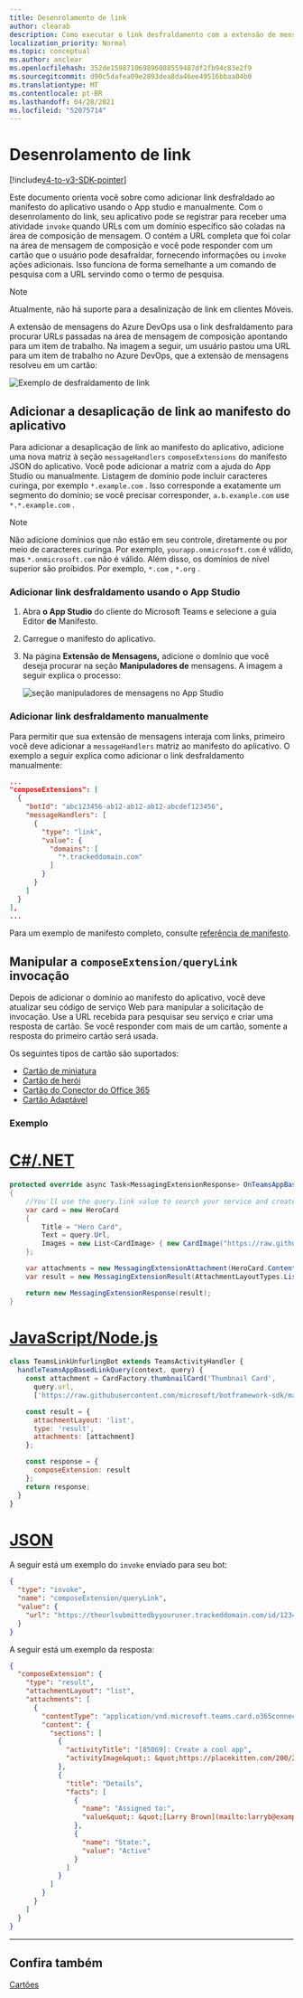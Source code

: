 ```yaml
---
title: Desenrolamento de link
author: clearab
description: Como executar o link desfraldamento com a extensão de mensagens em um aplicativo do Microsoft Teams.
localization_priority: Normal
ms.topic: conceptual
ms.author: anclear
ms.openlocfilehash: 352de159871069896088559487df2fb94c83e2f9
ms.sourcegitcommit: d90c5dafea09e2893dea8da46ee49516bbaa04b0
ms.translationtype: MT
ms.contentlocale: pt-BR
ms.lasthandoff: 04/28/2021
ms.locfileid: "52075714"
---
```

# <a name="link-unfurling"></a>Desenrolamento de link

[!include[v4-to-v3-SDK-pointer](~/includes/v4-to-v3-pointer-me.md)]

Este documento orienta você sobre como adicionar link desfraldado ao manifesto do aplicativo usando o App studio e manualmente. Com o desenrolamento do link, seu aplicativo pode se registrar para receber uma atividade `invoke` quando URLs com um domínio específico são coladas na área de composição de mensagem. O contém a URL completa que foi colar na área de mensagem de composição e você pode responder com um cartão que o usuário pode desafraldar, fornecendo informações ou `invoke` ações adicionais. Isso funciona de forma semelhante a um comando de pesquisa com a URL servindo como o termo de pesquisa.

> [!NOTE]
> Atualmente, não há suporte para a desalinização de link em clientes Móveis.

A extensão de mensagens do Azure DevOps usa o link desfraldamento para procurar URLs passadas na área de mensagem de composição apontando para um item de trabalho. Na imagem a seguir, um usuário pastou uma URL para um item de trabalho no Azure DevOps, que a extensão de mensagens resolveu em um cartão:

![Exemplo de desfraldamento de link](~/assets/images/compose-extensions/messagingextensions_linkunfurling.png)

## <a name="add-link-unfurling-to-your-app-manifest"></a>Adicionar a desaplicação de link ao manifesto do aplicativo

Para adicionar a desaplicação de link ao manifesto do aplicativo, adicione uma nova matriz à seção `messageHandlers` `composeExtensions` do manifesto JSON do aplicativo. Você pode adicionar a matriz com a ajuda do App Studio ou manualmente. Listagem de domínio pode incluir caracteres curinga, por exemplo `*.example.com` . Isso corresponde a exatamente um segmento do domínio; se você precisar corresponder, `a.b.example.com` use `*.*.example.com` .

> [!NOTE]
> Não adicione domínios que não estão em seu controle, diretamente ou por meio de caracteres curinga. Por exemplo, `yourapp.onmicrosoft.com` é válido, mas `*.onmicrosoft.com` não é válido. Além disso, os domínios de nível superior são proibidos. Por exemplo, `*.com` , `*.org` .

### <a name="add-link-unfurling-using-app-studio"></a>Adicionar link desfraldamento usando o App Studio

1. Abra **o App Studio** do cliente do Microsoft Teams e selecione a guia Editor **de** Manifesto.
1. Carregue o manifesto do aplicativo.
1. Na página **Extensão de Mensagens,** adicione o domínio que você deseja procurar na seção **Manipuladores de** mensagens. A imagem a seguir explica o processo:

    ![seção manipuladores de mensagens no App Studio](~/assets/images/link-unfurling.png)
    
### <a name="add-link-unfurling-manually"></a>Adicionar link desfraldamento manualmente

Para permitir que sua extensão de mensagens interaja com links, primeiro você deve adicionar a `messageHandlers` matriz ao manifesto do aplicativo. O exemplo a seguir explica como adicionar o link desfraldamento manualmente: 


```json
...
"composeExtensions": [
  {
    "botId": "abc123456-ab12-ab12-ab12-abcdef123456",
    "messageHandlers": [
      {
        "type": "link",
        "value": {
          "domains": [
            "*.trackeddomain.com"
          ]
        }
      }
    ]
  }
],
...
```

Para um exemplo de manifesto completo, consulte [referência de manifesto](~/resources/schema/manifest-schema.md).

## <a name="handle-the-composeextensionquerylink-invoke"></a>Manipular a `composeExtension/queryLink` invocação

Depois de adicionar o domínio ao manifesto do aplicativo, você deve atualizar seu código de serviço Web para manipular a solicitação de invocação. Use a URL recebida para pesquisar seu serviço e criar uma resposta de cartão. Se você responder com mais de um cartão, somente a resposta do primeiro cartão será usada.

Os seguintes tipos de cartão são suportados:

* [Cartão de miniatura](~/task-modules-and-cards/cards/cards-reference.md#thumbnail-card)
* [Cartão de herói](~/task-modules-and-cards/cards/cards-reference.md#hero-card)
* [Cartão do Conector do Office 365](~/task-modules-and-cards/cards/cards-reference.md#office-365-connector-card)
* [Cartão Adaptável](~/task-modules-and-cards/cards/cards-reference.md#adaptive-card)

### <a name="example"></a>Exemplo

# <a name="cnet"></a>[C#/.NET](#tab/dotnet)

```csharp
protected override async Task<MessagingExtensionResponse> OnTeamsAppBasedLinkQueryAsync(ITurnContext<IInvokeActivity> turnContext, AppBasedLinkQuery query, CancellationToken cancellationToken)
{
    //You'll use the query.link value to search your service and create a card response
    var card = new HeroCard
    {
        Title = "Hero Card",
        Text = query.Url,
        Images = new List<CardImage> { new CardImage("https://raw.githubusercontent.com/microsoft/botframework-sdk/master/icon.png") },
    };

    var attachments = new MessagingExtensionAttachment(HeroCard.ContentType, null, card);
    var result = new MessagingExtensionResult(AttachmentLayoutTypes.List, "result", new[] { attachments }, null, "test unfurl");

    return new MessagingExtensionResponse(result);
}
```

# <a name="javascriptnodejs"></a>[JavaScript/Node.js](#tab/javascript)

```javascript
class TeamsLinkUnfurlingBot extends TeamsActivityHandler {
  handleTeamsAppBasedLinkQuery(context, query) {
    const attachment = CardFactory.thumbnailCard('Thumbnail Card',
      query.url,
      ['https://raw.githubusercontent.com/microsoft/botframework-sdk/master/icon.png']);

    const result = {
      attachmentLayout: 'list',
      type: 'result',
      attachments: [attachment]
    };

    const response = {
      composeExtension: result
    };
    return response;
  }
}
```

# <a name="json"></a>[JSON](#tab/json)

A seguir está um exemplo do `invoke` enviado para seu bot:

```json
{
  "type": "invoke",
  "name": "composeExtension/queryLink",
  "value": {
    "url": "https://theurlsubmittedbyyouruser.trackeddomain.com/id/1234"
  }
}
```

A seguir está um exemplo da resposta:

```json
{
  "composeExtension": {
    "type": "result",
    "attachmentLayout": "list",
    "attachments": [
      {
        "contentType": "application/vnd.microsoft.teams.card.o365connector",
        "content": {
          "sections": [
            {
              "activityTitle": "[85069]: Create a cool app",
              "activityImage&quot;: &quot;https://placekitten.com/200/200"
            },
            {
              "title": "Details",
              "facts": [
                {
                  "name": "Assigned to:",
                  "value&quot;: &quot;[Larry Brown](mailto:larryb@example.com)"
                },
                {
                  "name": "State:",
                  "value": "Active"
                }
              ]
            }
          ]
        }
      }
    ]
  }
}
```

* * *

## <a name="see-also"></a>Confira também 

[Cartões](~/task-modules-and-cards/what-are-cards.md)
